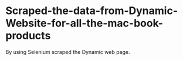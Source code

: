 # Scraped-the-data-from-Dynamic-Website-for-all-the-mac-book-products
By using Selenium scraped the Dynamic web page.
